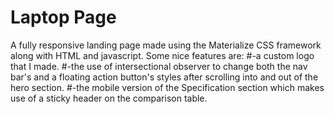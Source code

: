 # Laptop Page
A fully responsive landing page made using the Materialize CSS framework along with HTML and javascript. 
Some nice features are:
#-a custom logo that I made.
#-the use of intersectional observer to change both the nav bar's and a floating action button's styles after scrolling into and out of the hero section. 
#-the mobile version of the Specification section which makes use of a sticky header on the comparison table.
